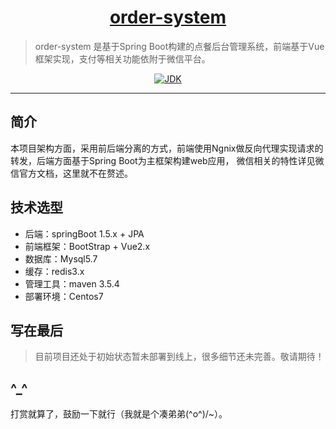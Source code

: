 <h1 align="center"><a href="https://github.com/Baixingyu150421/order-system" target="_blank">order-system</a></h1>

>order-system 是基于Spring Boot构建的点餐后台管理系统，前端基于Vue框架实现，支付等相关功能依附于微信平台。

<p align="center">
<a href="#"><img alt="JDK" src="https://img.shields.io/badge/JDK-1.8-yellow.svg?style=flat-square"/></a>
</p>

----------------------------------

## 简介
本项目架构方面，采用前后端分离的方式，前端使用Ngnix做反向代理实现请求的转发，后端方面基于Spring Boot为主框架构建web应用，
微信相关的特性详见微信官方文档，这里就不在赘述。

## 技术选型
- 后端：springBoot 1.5.x + JPA 
- 前端框架：BootStrap + Vue2.x
- 数据库：Mysql5.7
- 缓存：redis3.x
- 管理工具：maven 3.5.4
- 部署环境：Centos7

## 写在最后
> 目前项目还处于初始状态暂未部署到线上，很多细节还未完善。敬请期待！

## ^_^
打赏就算了，鼓励一下就行（我就是个凑弟弟\(^o^)/~）。
